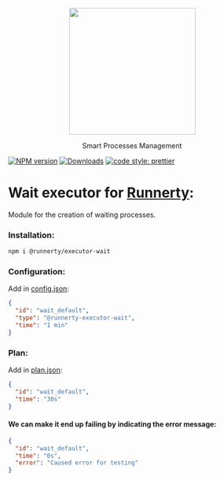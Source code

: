 <p align="center">
  <a href="http://runnerty.io">
    <img height="257" src="https://runnerty.io/assets/header/logo-stroked.png">
  </a>
  <p align="center">Smart Processes Management</p>
</p>

[![NPM version][npm-image]][npm-url] [![Downloads][downloads-image]][npm-url]
<a href="#badge">
  <img alt="code style: prettier" src="https://img.shields.io/badge/code_style-prettier-ff69b4.svg">
</a>

# Wait executor for [Runnerty]:
Module for the creation of waiting processes.
### Installation:
```bash
npm i @runnerty/executor-wait
```
### Configuration:
Add in [config.json]:
```json
{
  "id": "wait_default",
  "type": "@runnerty-executor-wait",
  "time": "1 min"
}
```
### Plan:
Add in [plan.json]:
```json
{
  "id": "wait_default",
  "time": "30s"
}
```
#### We can make it end up failing by indicating the error message:
```json
{
  "id": "wait_default",
  "time": "0s",
  "error": "Caused error for testing"
}
```

[Runnerty]: http://www.runnerty.io
[downloads-image]: https://img.shields.io/npm/dm/@runnerty/executor-wait.svg
[npm-url]: https://www.npmjs.com/package/@runnerty/executor-wait
[npm-image]: https://img.shields.io/npm/v/@runnerty/executor-wait.svg
[config.json]: http://docs.runnerty.io/config/
[plan.json]: http://docs.runnerty.io/plan/

